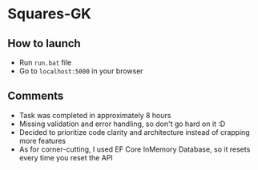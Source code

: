 # Squares-GK

## How to launch
* Run ```run.bat``` file
* Go to ```localhost:5000``` in your browser

## Comments
* Task was completed in approximately 8 hours
* Missing validation and error handling, so don't go hard on it :D 
* Decided to prioritize code clarity and architecture instead of crapping more features
* As for corner-cutting, I used EF Core InMemory Database, so it resets every time you reset the API
